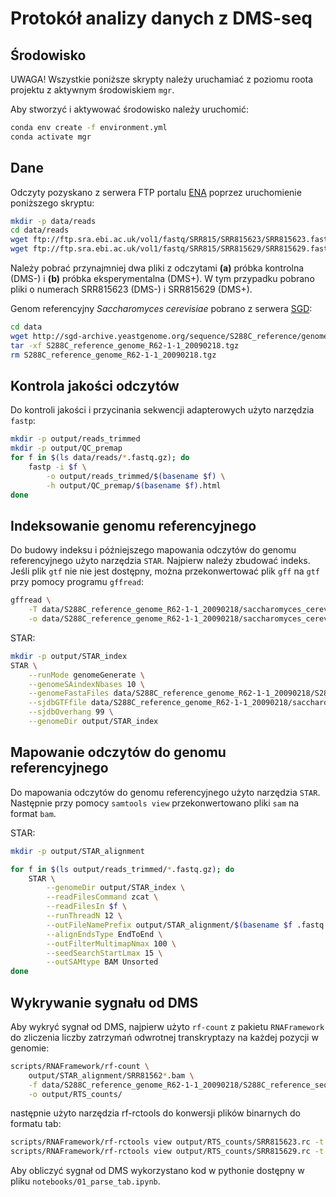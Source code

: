 # Protokół analizy danych z DMS-seq

## Środowisko
UWAGA! Wszystkie poniższe skrypty należy uruchamiać z poziomu roota projektu
z aktywnym środowiskiem `mgr`.

Aby stworzyć i aktywować środowisko należy uruchomić:
```bash
conda env create -f environment.yml
conda activate mgr
```

## Dane

Odczyty pozyskano z serwera FTP portalu [ENA](https://www.ebi.ac.uk/ena/browser/home)
poprzez uruchomienie poniższego skryptu:

```bash
mkdir -p data/reads
cd data/reads
wget ftp://ftp.sra.ebi.ac.uk/vol1/fastq/SRR815/SRR815623/SRR815623.fastq.gz
wget ftp://ftp.sra.ebi.ac.uk/vol1/fastq/SRR815/SRR815629/SRR815629.fastq.gz
```

Należy pobrać przynajmniej dwa pliki z odczytami **(a)** próbka kontrolna (DMS-)
i **(b)** próbka eksperymentalna (DMS+). W tym przypadku pobrano pliki
o numerach SRR815623 (DMS-) i SRR815629 (DMS+).

Genom referencyjny *Saccharomyces cerevisiae* pobrano z serwera
[SGD](https://www.yeastgenome.org/):

```bash
cd data
wget http://sgd-archive.yeastgenome.org/sequence/S288C_reference/genome_releases/S288C_reference_genome_R62-1-1_20090218.tgz
tar -xf S288C_reference_genome_R62-1-1_20090218.tgz
rm S288C_reference_genome_R62-1-1_20090218.tgz
```

## Kontrola jakości odczytów

Do kontroli jakości i przycinania sekwencji adapterowych użyto narzędzia `fastp`:

```bash
mkdir -p output/reads_trimmed
mkdir -p output/QC_premap
for f in $(ls data/reads/*.fastq.gz); do
    fastp -i $f \
        -o output/reads_trimmed/$(basename $f) \
        -h output/QC_premap/$(basename $f).html
done
```

## Indeksowanie genomu referencyjnego

Do budowy indeksu i późniejszego mapowania odczytów do genomu referencyjnego
użyto narzędzia `STAR`. Najpierw należy zbudować indeks. Jeśli plik `gtf` nie
nie jest dostępny, można przekonwertować plik `gff` na `gtf` przy pomocy
programu `gffread`:

```bash
gffread \
    -T data/S288C_reference_genome_R62-1-1_20090218/saccharomyces_cerevisiae_R62-1-1_20090221.gff \
    -o data/S288C_reference_genome_R62-1-1_20090218/saccharomyces_cerevisiae_R62-1-1_20090221.gtf
```

STAR:

```bash
mkdir -p output/STAR_index
STAR \
    --runMode genomeGenerate \
    --genomeSAindexNbases 10 \
    --genomeFastaFiles data/S288C_reference_genome_R62-1-1_20090218/S288C_reference_sequence_R62-1-1_20090218_adj.fasta \
    --sjdbGTFfile data/S288C_reference_genome_R62-1-1_20090218/saccharomyces_cerevisiae_R62-1-1_20090221.gtf \
    --sjdbOverhang 99 \
    --genomeDir output/STAR_index
```

## Mapowanie odczytów do genomu referencyjnego

Do mapowania odczytów do genomu referencyjnego użyto narzędzia `STAR`.
Następnie przy pomocy `samtools view` przekonwertowano pliki
`sam` na format `bam`.

STAR:

```bash
mkdir -p output/STAR_alignment

for f in $(ls output/reads_trimmed/*.fastq.gz); do
    STAR \
        --genomeDir output/STAR_index \
        --readFilesCommand zcat \
        --readFilesIn $f \
        --runThreadN 12 \
        --outFileNamePrefix output/STAR_alignment/$(basename $f .fastq.gz)_ \
        --alignEndsType EndToEnd \
        --outFilterMultimapNmax 100 \
        --seedSearchStartLmax 15 \
        --outSAMtype BAM Unsorted
done
```

## Wykrywanie sygnału od DMS

Aby wykryć sygnał od DMS, najpierw użyto `rf-count` z pakietu `RNAFramework`
do zliczenia liczby zatrzymań odwrotnej transkryptazy na każdej pozycji w genomie:

```bash
scripts/RNAFramework/rf-count \
    output/STAR_alignment/SRR81562*.bam \
    -f data/S288C_reference_genome_R62-1-1_20090218/S288C_reference_sequence_R62-1-1_20090218.fsa \
    -o output/RTS_counts/
```

następnie użyto narzędzia rf-rctools do konwersji plików binarnych do formatu tab:

```bash
scripts/RNAFramework/rf-rctools view output/RTS_counts/SRR815623.rc -t > output/RTS_counts/minus.tab
scripts/RNAFramework/rf-rctools view output/RTS_counts/SRR815629.rc -t > output/RTS_counts/plus.tab
```

Aby obliczyć sygnał od DMS wykorzystano kod w pythonie dostępny w pliku
`notebooks/01_parse_tab.ipynb`.
